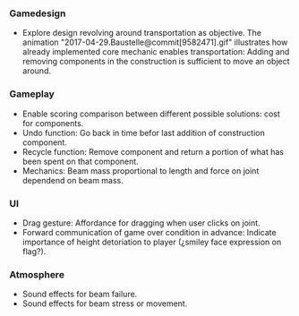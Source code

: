 ### Gamedesign
+ Explore design revolving around transportation as objective. The animation "2017-04-29.Baustelle@commit[9582471].gif" illustrates how already implemented core mechanic enables transportation: Adding and removing components in the construction is sufficient to move an object around.

### Gameplay
+ Enable scoring comparison between different possible solutions: cost for components.
+ Undo function: Go back in time befor last addition of construction component.
+ Recycle function: Remove component and return a portion of what has been spent on that component.
+ Mechanics: Beam mass proportional to length and force on joint dependend on beam mass.

### UI
+ Drag gesture: Affordance for dragging when user clicks on joint.
+ Forward communication of game over condition in advance: Indicate importance of height detoriation to player (¿smiley face expression on flag?).

### Atmosphere
+ Sound effects for beam failure.
+ Sound effects for beam stress or movement.
